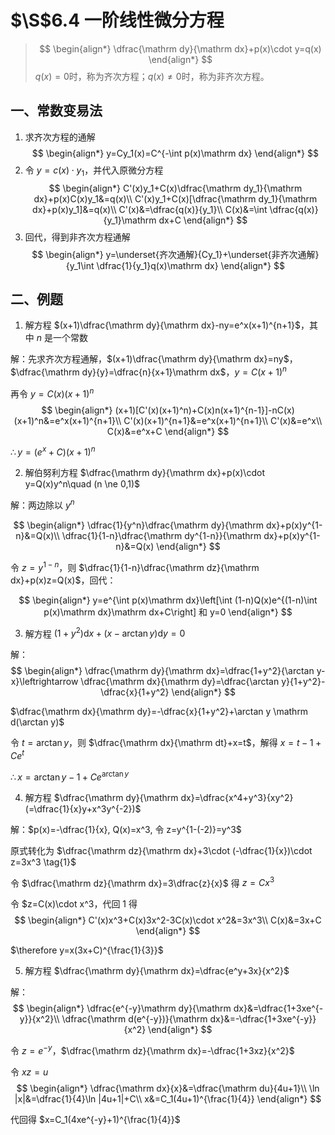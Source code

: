 # $\S$6.4 一阶线性微分方程
> $$
> \begin{align*}
> \dfrac{\mathrm dy}{\mathrm dx}+p(x)\cdot y=q(x)
> \end{align*}
> $$
> $q(x)=0$时，称为齐次方程；$q(x)\ne 0$时，称为非齐次方程。

## 一、常数变易法
1. 求齐次方程的通解
$$
\begin{align*}
y=Cy_1(x)=C^{-\int p(x)\mathrm dx}
\end{align*}
$$
2. 令 $y=c(x)\cdot y_1$，并代入原微分方程
$$
\begin{align*}
C'(x)y_1+C(x)\dfrac{\mathrm dy_1}{\mathrm dx}+p(x)C(x)y_1&=q(x)\\
C'(x)y_1+C(x)[\dfrac{\mathrm dy_1}{\mathrm dx}+p(x)y_1]&=q(x)\\
C'(x)&=\dfrac{q(x)}{y_1}\\
C(x)&=\int \dfrac{q(x)}{y_1}\mathrm dx+C
\end{align*}
$$
3. 回代，得到非齐次方程通解
$$
\begin{align*}
y=\underset{齐次通解}{Cy_1}+\underset{非齐次通解}{y_1\int \dfrac{1}{y_1}q(x)\mathrm dx}
\end{align*}
$$

## 二、例题
1. 解方程 $(x+1)\dfrac{\mathrm dy}{\mathrm dx}-ny=e^x(x+1)^{n+1}$，其中 $n$ 是一个常数

解：先求齐次方程通解，$(x+1)\dfrac{\mathrm dy}{\mathrm dx}=ny$，$\dfrac{\mathrm dy}{y}=\dfrac{n}{x+1}\mathrm dx$，$y=C(x+1)^n$

再令 $y=C(x)(x+1)^n$
$$
\begin{align*}
(x+1)[C'(x)(x+1)^n)+C(x)n(x+1)^{n-1}]-nC(x)(x+1)^n&=e^x(x+1)^{n+1}\\
C'(x)(x+1)^{n+1}&=e^x(x+1)^{n+1}\\
C'(x)&=e^x\\
C(x)&=e^x+C
\end{align*}
$$

$\therefore y=(e^x+C)(x+1)^n$

2. 解伯努利方程 $\dfrac{\mathrm dy}{\mathrm dx}+p(x)\cdot y=Q(x)y^n\quad (n \ne 0,1)$

解：两边除以 $y^n$

$$
\begin{align*}
\dfrac{1}{y^n}\dfrac{\mathrm dy}{\mathrm dx}+p(x)y^{1-n}&=Q(x)\\
\dfrac{1}{1-n}\dfrac{\mathrm dy^{1-n}}{\mathrm dx}+p(x)y^{1-n}&=Q(x)
\end{align*}
$$

令 $z=y^{1-n}$，则 $\dfrac{1}{1-n}\dfrac{\mathrm dz}{\mathrm dx}+p(x)z=Q(x)$，回代：

$$
\begin{align*}
y=e^{\int p(x)\mathrm dx}\left[\int (1-n)Q(x)e^{(1-n)\int p(x)\mathrm dx}\mathrm dx+C\right] 和 y=0
\end{align*}
$$

3. 解方程 $(1+y^2)\mathrm dx+(x-\arctan y)\mathrm dy=0$

解：
$$
\begin{align*}
\dfrac{\mathrm dy}{\mathrm dx}=\dfrac{1+y^2}{\arctan y-x}\leftrightarrow \dfrac{\mathrm dx}{\mathrm dy}=\dfrac{\arctan y}{1+y^2}-\dfrac{x}{1+y^2}
\end{align*}
$$

$\dfrac{\mathrm dx}{\mathrm dy}=-\dfrac{x}{1+y^2}+\arctan y \mathrm d(\arctan y)$

令 $t=\arctan y$，则 $\dfrac{\mathrm dx}{\mathrm dt}+x=t$，解得 $x=t-1+Ce^t$

$\therefore x=\arctan y-1+Ce^{\arctan y}$

4. 解方程 $\dfrac{\mathrm dy}{\mathrm dx}=\dfrac{x^4+y^3}{xy^2}(=\dfrac{1}{x}y+x^3y^{-2})$

解：$p(x)=-\dfrac{1}{x}, Q(x)=x^3, 令 z=y^{1-(-2)}=y^3$

原式转化为 $\dfrac{\mathrm dz}{\mathrm dx}+3\cdot (-\dfrac{1}{x})\cdot z=3x^3 \tag{1}$

令 $\dfrac{\mathrm dz}{\mathrm dx}=3\dfrac{z}{x}$ 得 $z=Cx^3$

令 $z=C(x)\cdot x^3，代回 1 得
$$
\begin{align*}
C'(x)x^3+C(x)3x^2-3C(x)\cdot x^2&=3x^3\\
C(x)&=3x+C
\end{align*}
$$

$\therefore y=x(3x+C)^{\frac{1}{3}}$

5. 解方程 $\dfrac{\mathrm dy}{\mathrm dx}=\dfrac{e^y+3x}{x^2}$

解：
$$
\begin{align*}
\dfrac{e^{-y}\mathrm dy}{\mathrm dx}&=\dfrac{1+3xe^{-y}}{x^2}\\
\dfrac{\mathrm d(e^{-y})}{\mathrm dx}&=-\dfrac{1+3xe^{-y}}{x^2}
\end{align*}
$$

令 $z=e^{-y}$，$\dfrac{\mathrm dz}{\mathrm dx}=-\dfrac{1+3xz}{x^2}$

令 $xz=u$
$$
\begin{align*}
\dfrac{\mathrm dx}{x}&=\dfrac{\mathrm du}{4u+1}\\
\ln |x|&=\dfrac{1}{4}\ln |4u+1|+C\\
x&=C_1(4u+1)^{\frac{1}{4}}
\end{align*}
$$

代回得 $x=C_1(4xe^{-y}+1)^{\frac{1}{4}}$
